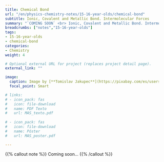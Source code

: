 ```yaml
---
title: Chemical Bond
url: "/en/physics-chemistry-notes/15-16-year-olds/chemical-bond"
subtitle: Ionic, Covalent and Metallic Bond. Intermolecular Forces
summary: "`COMING SOON` <br> Ionic, Covalent and Metallic Bond. Intermolecular Forces."
breadcrumbs: ["notes","15-16-year-olds"]
tags:
- 15-16-year-olds
- chemical-bond
categories:
- Chemistry
weight: 4

# Optional external URL for project (replaces project detail page).
external_link: ""

image:
  caption: Image by [**Tomislav Jakupec**](https://pixabay.com/es/users/tommyvideo-3092371/) on [Pixabay](https://pixabay.com/es/)
  focal_point: Smart

# links:
# - icon_pack: fas
#   icon: file-download
#   name: PDF Texto
#   url: MAS_texto.pdf
  
# - icon_pack: fas
#   icon: file-download
#   name: Póster
#   url: MAS_poster.pdf

---
```


{{% callout note %}}
Coming soon...
{{% /callout %}}

